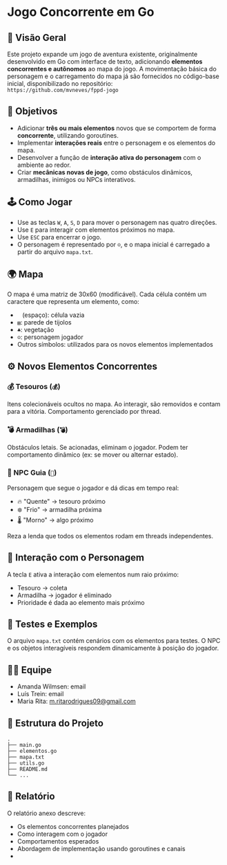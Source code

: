 # Jogo Concorrente em Go

## 🧭 Visão Geral

Este projeto expande um jogo de aventura existente, originalmente desenvolvido em Go com interface de texto, adicionando **elementos concorrentes e autônomos** ao mapa do jogo. A movimentação básica do personagem e o carregamento do mapa já são fornecidos no código-base inicial, disponibilizado no repositório:  
```https://github.com/mvneves/fppd-jogo```

## 🎯 Objetivos

- Adicionar **três ou mais elementos** novos que se comportem de forma **concorrente**, utilizando goroutines.
- Implementar **interações reais** entre o personagem e os elementos do mapa.
- Desenvolver a função de **interação ativa do personagem** com o ambiente ao redor.
- Criar **mecânicas novas de jogo**, como obstáculos dinâmicos, armadilhas, inimigos ou NPCs interativos.

## 🕹️ Como Jogar

- Use as teclas `W`, `A`, `S`, `D` para mover o personagem nas quatro direções.
- Use `E` para interagir com elementos próximos no mapa.
- Use `ESC` para encerrar o jogo.
- O personagem é representado por `☺`, e o mapa inicial é carregado a partir do arquivo `mapa.txt`.

## 🌍 Mapa

O mapa é uma matriz de 30x60 (modificável). Cada célula contém um caractere que representa um elemento, como:

- ` ` (espaço): célula vazia  
- `▤`: parede de tijolos  
- `♣`: vegetação  
- `☺`: personagem jogador  
- Outros símbolos: utilizados para os novos elementos implementados

## ⚙️ Novos Elementos Concorrentes

### 💰 Tesouros (`💰`)
Itens colecionáveis ocultos no mapa. Ao interagir, são removidos e contam para a vitória. Comportamento gerenciado por thread.

### 💣 Armadilhas (`💣`)
Obstáculos letais. Se acionadas, eliminam o jogador. Podem ter comportamento dinâmico (ex: se mover ou alternar estado).

### 🧙 NPC Guia (`🧙`)
Personagem que segue o jogador e dá dicas em tempo real:
- 🔥 "Quente" → tesouro próximo
- ❄️ "Frio" → armadilha próxima
- 🌡️ "Morno" → algo próximo

Reza a lenda que todos os elementos rodam em threads independentes.

## 🔄 Interação com o Personagem

A tecla `E` ativa a interação com elementos num raio próximo:
- Tesouro → coleta
- Armadilha → jogador é eliminado
- Prioridade é dada ao elemento mais próximo

## 🧪 Testes e Exemplos

O arquivo `mapa.txt` contém cenários com os elementos para testes. O NPC e os objetos interagíveis respondem dinamicamente à posição do jogador.



## 🧑‍💻 Equipe

- Amanda Wilmsen: email 
- Luís Trein: email   
- Maria Rita: m.ritarodrigues09@gmail.com  

## 📁 Estrutura do Projeto

```
.
├── main.go
├── elementos.go
├── mapa.txt
├── utils.go
├── README.md
└── ...
```

## 📄 Relatório

O relatório anexo descreve:

- Os elementos concorrentes planejados
- Como interagem com o jogador
- Comportamentos esperados
- Abordagem de implementação usando goroutines e canais
-